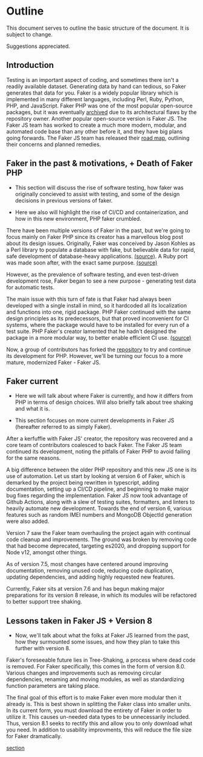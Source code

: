# Outline

This document serves to outline the basic structure of the document. It is subject to change.

Suggestions appreciated.

## Introduction

Testing is an important aspect of coding, and sometimes there isn't a readily available dataset.
Generating data by hand can tedious, so Faker generates that data for you.
Faker is a widely popular library which is implemented in many different languages, including Perl, Ruby, Python, PHP, and JavaScript.
Faker PHP was one of the most popular open-source packages, but it was eventually [archived](https://github.com/fzaninotto/Faker) due to its architectural flaws by the repository owner.
Another popular open-source version is Faker JS.
The Faker JS team has worked to create a much more modern, modular, and automated code base than any other before it, and they have big plans going forwards.
The Faker JS team has released their [road map](https://fakerjs.dev/about/roadmap/v8.html), outlining their concerns and planned remedies.

## Faker in the past & motivations, + Death of Faker PHP

- This section will discuss the rise of software testing, how faker was originally concieved to assist with testing, and some of the design decisions in previous versions of faker.

- Here we also will highlight the rise of CI/CD and containerization, and how in this new environment, PHP faker crumbled.

There have been multiple versions of Faker in the past, but we're going to focus mainly on Faker PHP since its creator has a marvellous blog post about its design issues.
Originally, Faker was conceived by Jason Kohles as a Perl library to populate a database with fake, but believable data for rapid, safe development of database-heavy applications.
[(source)](https://metacpan.org/pod/Data::Faker).
A Ruby port was made soon after, with the exact same purpose.
[(source)](https://rubygems.org/gems/faker)

However, as the prevalence of software testing, and even test-driven development rose, Faker began to see a new purpose - generating test data for automatic tests.

The main issue with this turn of fate is that Faker had always been developed with a single install in mind, so it hardcoded all its localization and functions into one, rigid package.
PHP Faker continued with the same design principles as its predecessors, but that proved inconvenient for CI systems, where the package would have to be installed for every run of a test suite.
PHP Faker's creator lamented that he hadn't designed the package in a more modular way, to better enable efficient CI use. [(source)](https://marmelab.com/blog/2020/10/21/sunsetting-faker.html)

Now, a group of contributors has forked the [repository](https://github.com/FakerPHP/Faker) to try and continue its development for PHP.
However, we'll be turning our focus to a more mature, modernized Faker - Faker JS.

## Faker current

- Here we will talk about where Faker is currently, and how it differs from PHP in terms of design choices. Will also brielfy talk about tree shaking and what it is.

- This section focuses on more current developments in Faker JS (hereafter referred to as simply Faker).

After a kerfuffle with Faker JS' creator, the repository was recovered and a core team of contributors coalesced to back Faker.
The Faker JS team continued its development, noting the pitfalls of Faker PHP to avoid failing for the same reasons.

A big difference between the older PHP repository and this new JS one is its use of automation.
Let us start by looking at version 6 of Faker, which is demarked by the project being rewritten in typescript, adding documentation, setting up a CI/CD pipeline, and beginning to make major bug fixes regarding the implementation.
Faker JS now took advantage of Github Actions, along with a slew of testing suites, formatters, and linters to heavily automate new development.
Towards the end of version 6, various features such as random IMEI numbers and MongoDB ObjectId generation were also added.

Version 7 saw the Faker team overhauling the project again with continual code cleanup and improvements.
The ground was broken by removing code that had become deprecated, targeting es2020, and dropping support for Node v12, amongst other things.

As of version 7.5, most changes have centered around improving documentation, removing unused code, reducing code duplication, updating dependencies, and adding highly requested new features.

Currently, Faker sits at version 7.6 and has begun making major preparations for its version 8 release, in which its modules will be refactored to better support tree shaking.

## Lessons taken in Faker JS + Version 8

- Now, we'll talk about what the folks at Faker JS learned from the past, how they surmounted some issues, and how they plan to take this further with version 8.

Faker's foreseeable future lies in Tree-Shaking, a process where dead code is removed. For Faker specifically, this comes in the form of version 8.0. Various changes
and improvements such as removing circular dependencies, renaming and moving modules, as well as standardizing function parameters are taking place.

The final goal of this effort is to make Faker even more modular then it already is. This is best shown in splitting the Faker class into smaller units.
In its current form, you must download the entirety of Faker in order to utilize it. This causes un-needed data types to be unnecessarily included.
Thus, version 8.1 seeks to rectify this and allow you to only download what you need. In addition to usability improvments, this will reduce the file size for Faker dramatically.

[section](future.md)

